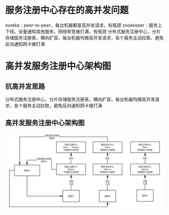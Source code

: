 # 服务注册中心存在的高并发问题

eureka：peer-to-peer，每台机器都是高并发请求，有瓶颈
zookeeper：服务上下线，全量通知其他服务，网络带宽被打满，有瓶颈
分布式服务注册中心，分片存储服务注册表，横向扩容，每台机器均摊高并发请求，各个服务主动拉取，避免反向通知网卡被打满

# 高并发服务注册中心架构图


## 抗高并发思路
分布式服务注册中心，分片存储服务注册表，横向扩容，每台机器均摊高并发请求，各个服务主动拉取，避免反向通知网卡被打满

## 高并发服务注册中心架构图

![registration-center-optimize-heigh-concurency](registration-center-optimize-heigh-concurency.png)
